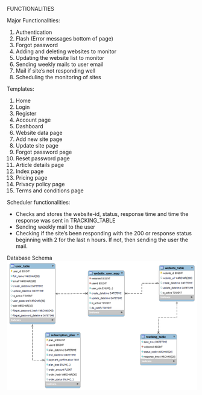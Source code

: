 ﻿FUNCTIONALITIES

Major Functionalities:

1. Authentication
1. Flash (Error messages bottom of page)
1. Forgot password
1. Adding and deleting websites to monitor
1. Updating the website list to monitor
1. Sending weekly mails to user email
1. Mail if site’s not responding well
1. Scheduling the monitoring of sites 

Templates:

1. Home
1. Login
1. Register
1. Account page
1. Dashboard
1. Website data page
1. Add new site page
1. Update site page
1. Forgot password page
1. Reset password page
1. Article details page
1. Index page
1. Pricing page
1. Privacy policy page
1. Terms and conditions page

Scheduler functionalities:

- Checks and stores the website-id, status, response time and time the response was sent in TRACKING\_TABLE
- Sending weekly mail to the user
- Checking if the site’s been responding with the 200 or response status beginning with 2 for the last n hours. If not, then sending the user the mail.

Database Schema
![DB SCHEMA](../preview_images/db_schema.png)